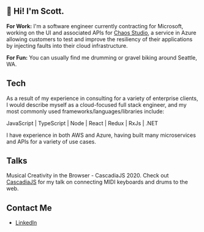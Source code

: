 ## 👋 Hi! I'm Scott.

**For Work:**
I'm a software engineer currently contracting for Microsoft, working on the UI and associated APIs for [Chaos Studio](https://azure.microsoft.com/en-us/products/chaos-studio_), a service in Azure allowing customers to test and improve the resiliency of their applications by injecting faults into their cloud infrastructure.

**For Fun:**
You can usually find me drumming or gravel biking around Seattle, WA.

## Tech
As a result of my experience in consulting for a variety of enterprise clients, I would describe myself as a cloud-focused full stack engineer, and my most commonly used frameworks/languages/libraries include:

JavaScript | TypeScript | Node | React | Redux | RxJs | .NET

I have experience in both AWS and Azure, having built many microservices and APIs for a variety of use cases.

## Talks
Musical Creativity in the Browser - CascadiaJS 2020. Check out [CascadiaJS](https://2020.cascadiajs.com/speakers/scott-ammon) for my talk on connecting MIDI keyboards and drums to the web.

## Contact Me
* [LinkedIn](https://www.linkedin.com/in/scottammon)


